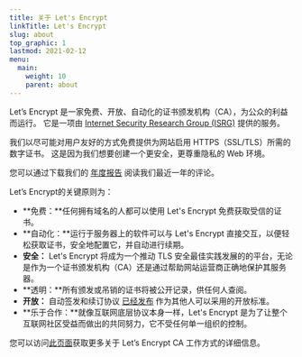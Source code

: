 ```yaml
---
title: 关于 Let's Encrypt
linkTitle: Let's Encrypt
slug: about
top_graphic: 1
lastmod: 2021-02-12
menu:
  main:
    weight: 10
    parent: about
---
```


Let’s Encrypt 是一家免费、开放、自动化的证书颁发机构（CA），为公众的利益而运行。 它是一项由 [Internet Security Research Group (ISRG)](https://www.abetterinternet.org/) 提供的服务。

我们以尽可能对用户友好的方式免费提供为网站启用 HTTPS（SSL/TLS）所需的数字证书。 这是因为我们想要创建一个更安全，更尊重隐私的 Web 环境。

您可以通过下载我们的 [年度报告](https://www.abetterinternet.org/annual-reports/) 阅读我们最近一年的评论。

Let’s Encrypt的关键原则为：

* **免费：**任何拥有域名的人都可以使用 Let's Encrypt 免费获取受信的证书。
* **自动化：**运行于服务器上的软件可以与 Let's Encrypt 直接交互，以便轻松获取证书，安全地配置它，并自动进行续期。
* **安全：** Let's Encrypt 将成为一个推动 TLS 安全最佳实践发展的的平台，无论是作为一个证书颁发机构（CA）还是通过帮助网站运营商正确地保护其服务器。
* **透明：**所有颁发或吊销的证书将被公开记录，供任何人查阅。
* **开放：** 自动签发和续订协议 [已经发布](https://tools.ietf.org/html/rfc8555) 作为其他人可以采用的开放标准。
* **乐于合作：**就像互联网底层协议本身一样，Let's Encrypt 是为了让整个互联网社区受益而做出的共同努力，它不受任何单一组织的控制。

您可以访问[此页面](/how-it-works)获取更多关于 Let’s Encrypt CA 工作方式的详细信息。

